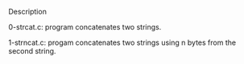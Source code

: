 Description

0-strcat.c: program concatenates two strings.

1-strncat.c: progam concatenates two strings using n bytes from the second string.


